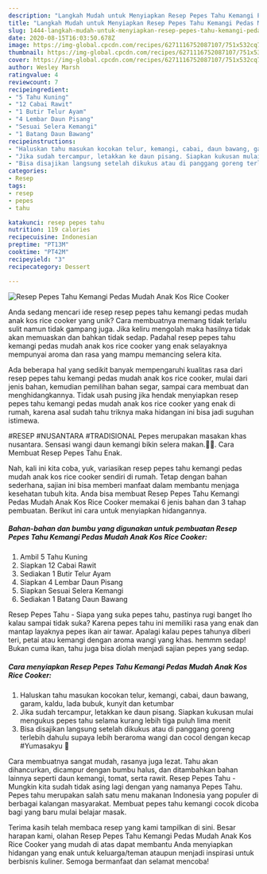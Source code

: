```yaml
---
description: "Langkah Mudah untuk Menyiapkan Resep Pepes Tahu Kemangi Pedas Mudah Anak Kos Rice Cooker Anti Gagal"
title: "Langkah Mudah untuk Menyiapkan Resep Pepes Tahu Kemangi Pedas Mudah Anak Kos Rice Cooker Anti Gagal"
slug: 1444-langkah-mudah-untuk-menyiapkan-resep-pepes-tahu-kemangi-pedas-mudah-anak-kos-rice-cooker-anti-gagal
date: 2020-08-15T16:03:50.678Z
image: https://img-global.cpcdn.com/recipes/6271116752087107/751x532cq70/resep-pepes-tahu-kemangi-pedas-mudah-anak-kos-rice-cooker-foto-resep-utama.jpg
thumbnail: https://img-global.cpcdn.com/recipes/6271116752087107/751x532cq70/resep-pepes-tahu-kemangi-pedas-mudah-anak-kos-rice-cooker-foto-resep-utama.jpg
cover: https://img-global.cpcdn.com/recipes/6271116752087107/751x532cq70/resep-pepes-tahu-kemangi-pedas-mudah-anak-kos-rice-cooker-foto-resep-utama.jpg
author: Wesley Marsh
ratingvalue: 4
reviewcount: 7
recipeingredient:
- "5 Tahu Kuning"
- "12 Cabai Rawit"
- "1 Butir Telur Ayam"
- "4 Lembar Daun Pisang"
- "Sesuai Selera Kemangi"
- "1 Batang Daun Bawang"
recipeinstructions:
- "Haluskan tahu masukan kocokan telur, kemangi, cabai, daun bawang, garam, kaldu, lada bubuk, kunyit dan ketumbar"
- "Jika sudah tercampur, letakkan ke daun pisang. Siapkan kukusan mulai mengukus pepes tahu selama kurang lebih tiga puluh lima menit"
- "Bisa disajikan langsung setelah dikukus atau di panggang goreng terlebih dahulu supaya lebih beraroma wangi dan cocol dengan kecap #Yumasakyu 💋"
categories:
- Resep
tags:
- resep
- pepes
- tahu

katakunci: resep pepes tahu 
nutrition: 119 calories
recipecuisine: Indonesian
preptime: "PT13M"
cooktime: "PT42M"
recipeyield: "3"
recipecategory: Dessert

---
```



![Resep Pepes Tahu Kemangi Pedas Mudah Anak Kos Rice Cooker](https://img-global.cpcdn.com/recipes/6271116752087107/751x532cq70/resep-pepes-tahu-kemangi-pedas-mudah-anak-kos-rice-cooker-foto-resep-utama.jpg)

Anda sedang mencari ide resep resep pepes tahu kemangi pedas mudah anak kos rice cooker yang unik? Cara membuatnya memang tidak terlalu sulit namun tidak gampang juga. Jika keliru mengolah maka hasilnya tidak akan memuaskan dan bahkan tidak sedap. Padahal resep pepes tahu kemangi pedas mudah anak kos rice cooker yang enak selayaknya mempunyai aroma dan rasa yang mampu memancing selera kita.

Ada beberapa hal yang sedikit banyak mempengaruhi kualitas rasa dari resep pepes tahu kemangi pedas mudah anak kos rice cooker, mulai dari jenis bahan, kemudian pemilihan bahan segar, sampai cara membuat dan menghidangkannya. Tidak usah pusing jika hendak menyiapkan resep pepes tahu kemangi pedas mudah anak kos rice cooker yang enak di rumah, karena asal sudah tahu triknya maka hidangan ini bisa jadi suguhan istimewa.

#RESEP #NUSANTARA #TRADISIONAL Pepes merupakan masakan khas nusantara. Sensasi wangi daun kemangi bikin selera makan.🤤🤤. Cara Membuat Resep Pepes Tahu Enak.


Nah, kali ini kita coba, yuk, variasikan resep pepes tahu kemangi pedas mudah anak kos rice cooker sendiri di rumah. Tetap dengan bahan sederhana, sajian ini bisa memberi manfaat dalam membantu menjaga kesehatan tubuh kita. Anda bisa membuat Resep Pepes Tahu Kemangi Pedas Mudah Anak Kos Rice Cooker memakai 6 jenis bahan dan 3 tahap pembuatan. Berikut ini cara untuk menyiapkan hidangannya.

<!--inarticleads1-->

##### Bahan-bahan dan bumbu yang digunakan untuk pembuatan Resep Pepes Tahu Kemangi Pedas Mudah Anak Kos Rice Cooker:

1. Ambil 5 Tahu Kuning
1. Siapkan 12 Cabai Rawit
1. Sediakan 1 Butir Telur Ayam
1. Siapkan 4 Lembar Daun Pisang
1. Siapkan Sesuai Selera Kemangi
1. Sediakan 1 Batang Daun Bawang


Resep Pepes Tahu - Siapa yang suka pepes tahu, pastinya rugi banget lho kalau sampai tidak suka? Karena pepes tahu ini memiliki rasa yang enak dan mantap layaknya pepes ikan air tawar. Apalagi kalau pepes tahunya diberi teri, petai atau kemangi dengan aroma wangi yang khas. hemmm sedap! Bukan cuma ikan, tahu juga bisa diolah menjadi sajian pepes yang sedap. 

<!--inarticleads2-->

##### Cara menyiapkan Resep Pepes Tahu Kemangi Pedas Mudah Anak Kos Rice Cooker:

1. Haluskan tahu masukan kocokan telur, kemangi, cabai, daun bawang, garam, kaldu, lada bubuk, kunyit dan ketumbar
1. Jika sudah tercampur, letakkan ke daun pisang. Siapkan kukusan mulai mengukus pepes tahu selama kurang lebih tiga puluh lima menit
1. Bisa disajikan langsung setelah dikukus atau di panggang goreng terlebih dahulu supaya lebih beraroma wangi dan cocol dengan kecap #Yumasakyu 💋


Cara membuatnya sangat mudah, rasanya juga lezat. Tahu akan dihancurkan, dicampur dengan bumbu halus, dan ditambahkan bahan lainnya seperti daun kemangi, tomat, serta rawit. Resep Pepes Tahu - Mungkin kita sudah tidak asing lagi dengan yang namanya Pepes Tahu. Pepes tahu merupakan salah satu menu makanan Indonesia yang populer di berbagai kalangan masyarakat. Membuat pepes tahu kemangi cocok dicoba bagi yang baru mulai belajar masak. 

Terima kasih telah membaca resep yang kami tampilkan di sini. Besar harapan kami, olahan Resep Pepes Tahu Kemangi Pedas Mudah Anak Kos Rice Cooker yang mudah di atas dapat membantu Anda menyiapkan hidangan yang enak untuk keluarga/teman ataupun menjadi inspirasi untuk berbisnis kuliner. Semoga bermanfaat dan selamat mencoba!
